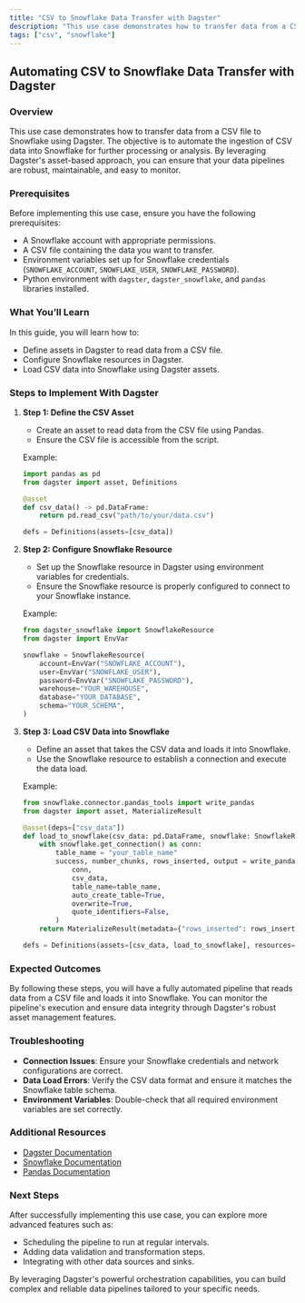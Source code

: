 ```yaml
---
title: "CSV to Snowflake Data Transfer with Dagster"
description: "This use case demonstrates how to transfer data from a CSV file to Snowflake using Dagster. The objective is to automate the ingestion of CSV data into Snowflake for further processing or analysis."
tags: ["csv", "snowflake"]
---
```

## Automating CSV to Snowflake Data Transfer with Dagster

### Overview

This use case demonstrates how to transfer data from a CSV file to Snowflake using Dagster. The objective is to automate the ingestion of CSV data into Snowflake for further processing or analysis. By leveraging Dagster's asset-based approach, you can ensure that your data pipelines are robust, maintainable, and easy to monitor.

### Prerequisites

Before implementing this use case, ensure you have the following prerequisites:

- A Snowflake account with appropriate permissions.
- A CSV file containing the data you want to transfer.
- Environment variables set up for Snowflake credentials (`SNOWFLAKE_ACCOUNT`, `SNOWFLAKE_USER`, `SNOWFLAKE_PASSWORD`).
- Python environment with `dagster`, `dagster_snowflake`, and `pandas` libraries installed.

### What You’ll Learn

In this guide, you will learn how to:

- Define assets in Dagster to read data from a CSV file.
- Configure Snowflake resources in Dagster.
- Load CSV data into Snowflake using Dagster assets.

### Steps to Implement With Dagster

1. **Step 1: Define the CSV Asset**
    - Create an asset to read data from the CSV file using Pandas.
    - Ensure the CSV file is accessible from the script.

    Example:
    ```python
    import pandas as pd
    from dagster import asset, Definitions

    @asset
    def csv_data() -> pd.DataFrame:
        return pd.read_csv("path/to/your/data.csv")

    defs = Definitions(assets=[csv_data])
    ```

2. **Step 2: Configure Snowflake Resource**
    - Set up the Snowflake resource in Dagster using environment variables for credentials.
    - Ensure the Snowflake resource is properly configured to connect to your Snowflake instance.

    Example:
    ```python
    from dagster_snowflake import SnowflakeResource
    from dagster import EnvVar

    snowflake = SnowflakeResource(
        account=EnvVar("SNOWFLAKE_ACCOUNT"),
        user=EnvVar("SNOWFLAKE_USER"),
        password=EnvVar("SNOWFLAKE_PASSWORD"),
        warehouse="YOUR_WAREHOUSE",
        database="YOUR_DATABASE",
        schema="YOUR_SCHEMA",
    )
    ```

3. **Step 3: Load CSV Data into Snowflake**
    - Define an asset that takes the CSV data and loads it into Snowflake.
    - Use the Snowflake resource to establish a connection and execute the data load.

    Example:
    ```python
    from snowflake.connector.pandas_tools import write_pandas
    from dagster import asset, MaterializeResult

    @asset(deps=["csv_data"])
    def load_to_snowflake(csv_data: pd.DataFrame, snowflake: SnowflakeResource) -> MaterializeResult:
        with snowflake.get_connection() as conn:
            table_name = "your_table_name"
            success, number_chunks, rows_inserted, output = write_pandas(
                conn,
                csv_data,
                table_name=table_name,
                auto_create_table=True,
                overwrite=True,
                quote_identifiers=False,
            )
        return MaterializeResult(metadata={"rows_inserted": rows_inserted})

    defs = Definitions(assets=[csv_data, load_to_snowflake], resources={"snowflake": snowflake})
    ```

### Expected Outcomes

By following these steps, you will have a fully automated pipeline that reads data from a CSV file and loads it into Snowflake. You can monitor the pipeline's execution and ensure data integrity through Dagster's robust asset management features.

### Troubleshooting

- **Connection Issues**: Ensure your Snowflake credentials and network configurations are correct.
- **Data Load Errors**: Verify the CSV data format and ensure it matches the Snowflake table schema.
- **Environment Variables**: Double-check that all required environment variables are set correctly.

### Additional Resources

- [Dagster Documentation](https://docs.dagster.io/)
- [Snowflake Documentation](https://docs.snowflake.com/)
- [Pandas Documentation](https://pandas.pydata.org/pandas-docs/stable/)

### Next Steps

After successfully implementing this use case, you can explore more advanced features such as:

- Scheduling the pipeline to run at regular intervals.
- Adding data validation and transformation steps.
- Integrating with other data sources and sinks.

By leveraging Dagster's powerful orchestration capabilities, you can build complex and reliable data pipelines tailored to your specific needs.